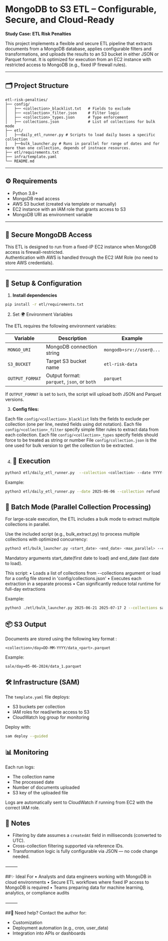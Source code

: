 # MongoDB to S3 ETL – Configurable, Secure, and Cloud-Ready  
**Study Case: ETL Risk Penalties**

This project implements a flexible and secure ETL pipeline that extracts documents from a MongoDB database, applies configurable filters and transformations, and uploads the results to an S3 bucket in either JSON or Parquet format. It is optimized for execution from an EC2 instance with restricted access to MongoDB (e.g., fixed IP firewall rules).

---

## 🗂 Project Structure
```
etl-risk-penalties/
├── config/
│   ├── <collection>_blacklist.txt   # Fields to exclude
│   ├── <collection>_filter.json     # Filter logic
│   ├── <collection>_types.json      # Type enforcement
│   ├── collections.json             # List of collections for bulk mode
├── etl/
│   ├──daily_etl_runner.py # Scripts to load daily bases a specific collection
│   ├──bulk_launcher.py # Runs in parallel for range of dates and for more than one collection, depends of instnace resources.
├── etl/requirements.txt
├── infra/template.yaml
└── README.md
```

---

## ⚙️ Requirements

- Python 3.8+
- MongoDB read access
- AWS S3 bucket (created via template or manually)
- EC2 instance with an IAM role that grants access to S3
- MongoDB URI as environment variable

---

## 🔐 Secure MongoDB Access

This ETL is designed to run from a fixed-IP EC2 instance when MongoDB access is firewall-restricted.  
Authentication with AWS is handled through the EC2 IAM Role (no need to store AWS credentials).

---

## 🧪 Setup & Configuration

1. **Install dependencies**

```bash
pip install -r etl/requirements.txt
```

2. Set 🌍 Environment Variables


The ETL requires the following environment variables:

| Variable        | Description                                             | Example                      |
|----------------|---------------------------------------------------------|------------------------------|
| `MONGO_URI`     | MongoDB connection string                              | `mongodb+srv://user@...`     |
| `S3_BUCKET`     | Target S3 bucket name                                  | `etl-risk-data`              |
| `OUTPUT_FORMAT` | Output format: `parquet`, `json`, or `both`            | `parquet`                    |

If `OUTPUT_FORMAT` is set to `both`, the script will upload both JSON and Parquet versions.

3. **Config files:**

Each file  `config/<collection>_blacklist` lists the fields to exclude per collection (one per line, nested fields using dot notation).
Each file  `config/<collection>_filter` specify simple filter rules to extract data from each collection.
Each file  `config/<collection>_types` specify fields should force to be treated as string or number
File `config/collection.json` is the one used for bulk version to get the collection to be extracted.

4. ## 🚀 Execution

```bash
python3 etl/daily_etl_runner.py  --collection <collection> --date YYYY-MM-DD
```

Example:

```bash
python3 etl/daily_etl_runner.py --date 2025-06-06 --collection refund
```

## 🧠 Batch Mode (Parallel Collection Processing)

For large-scale execution, the ETL includes a bulk mode to extract multiple collections in parallel.

Use the included script (e.g., bulk_extract.py) to process multiple collections with optimized concurrency:

```bash
python3 etl/bulk_launcher.py <start_date> <end_date> <max_parallel> --collections <col1> <col2> ...
```

Mandatory arguments start_date(first date to load) and end_date (last date to load). 

This script:
	•	Loads a list of collections from --collections argument or load for a config file stored in 'config/collections.json'
	•	Executes each extraction in a separate  process
	•	Can significantly reduce total runtime for full-day extractions

Example:

```bash
python3 ./etl/bulk_launcher.py 2025-06-21 2025-07-17 2 --collections sale refund chargeback
```

## 📦 S3 Output

Documents are stored using the following key format :

```
<collection>/day=DD-MM-YYYY/data_<part>.parquet
```

Example:

```
sale/day=05-06-2024/data_1.parquet
```

## 🛠 Infrastructure (SAM)

The `template.yaml` file deploys:

- S3 buckets per collection
- IAM roles for read/write access to S3
- CloudWatch log group for monitoring

Deploy with:

```bash
sam deploy --guided
```

## 📊 Monitoring

Each run logs:

- The collection name
- The processed date
- Number of documents uploaded
- S3 key of the uploaded file

Logs are automatically sent to CloudWatch if running from EC2 with the correct IAM role.

## 📌 Notes

- Filtering by date assumes a `createdAt` field in milliseconds (converted to UTC).
- Cross-collection filtering supported via reference IDs.
- Transformation logic is fully configurable via JSON — no code change needed.

⸻

##✨ Ideal For
	•	Analysts and data engineers working with MongoDB in cloud environments
	•	Secure ETL workflows where fixed IP access to MongoDB is required
	•	Teams preparing data for machine learning, analytics, or compliance audits

⸻

##🤝 Need help?
Contact the author for:
- Customization
- Deployment automation (e.g., cron, user_data)
- Integration into APIs or dashboards